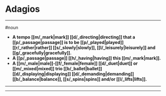 # Adagios
---
#noun
- **A tempo [[m/_mark|mark]] [[d/_directing|directing]] that a [[p/_passage|passage]] is to be [[p/_played|played]] [[r/_rather|rather]] [[s/_slowly|slowly]], [[l/_leisurely|leisurely]] and [[g/_gracefully|gracefully]].**
- **A [[p/_passage|passage]] [[h/_having|having]] this [[m/_mark|mark]].**
- **A [[m/_male|male]]-[[f/_female|female]] [[d/_duet|duet]] or [[m/_mixed|mixed]] trio [[b/_ballet|ballet]] [[d/_displaying|displaying]] [[d/_demanding|demanding]] [[b/_balance|balance]], [[s/_spins|spins]] and/or [[l/_lifts|lifts]].**
---
---
